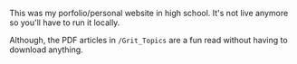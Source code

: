 This was my porfolio/personal website in high school. It's not live anymore so you'll have to run it locally.

Although, the PDF articles in `/Grit_Topics` are a fun read without having to download anything.
